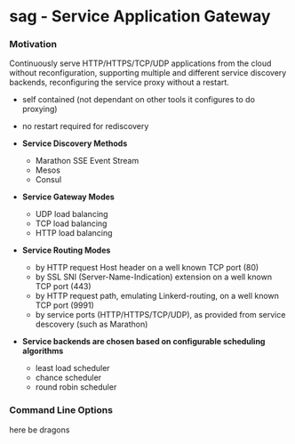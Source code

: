 # sag - Service Application Gateway

### Motivation

Continuously serve HTTP/HTTPS/TCP/UDP applications from the cloud without
reconfiguration, supporting multiple and different service discovery backends,
reconfiguring the service proxy without a restart.

- self contained (not dependant on other tools it configures to do proxying)
- no restart required for rediscovery

- **Service Discovery Methods**
  - Marathon SSE Event Stream
  - Mesos
  - Consul
- **Service Gateway Modes**
  - UDP load balancing
  - TCP load balancing
  - HTTP load balancing
- **Service Routing Modes**
  - by HTTP request Host header on a well known TCP port (80)
  - by SSL SNI (Server-Name-Indication) extension on a well known TCP port (443)
  - by HTTP request path, emulating Linkerd-routing, on a well known TCP port (9991)
  - by service ports (HTTP/HTTPS/TCP/UDP), as provided from service descovery (such as Marathon)
- **Service backends are chosen based on configurable scheduling algorithms**
  - least load scheduler
  - chance scheduler
  - round robin scheduler

### Command Line Options

here be dragons
